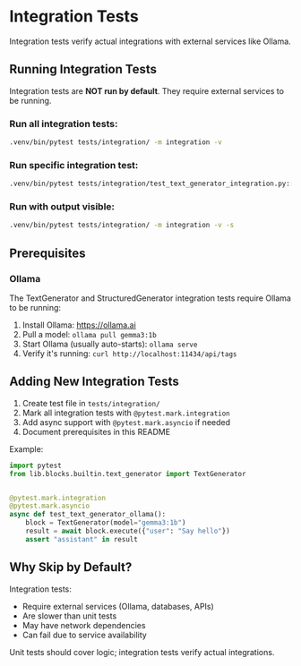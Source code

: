 # Integration Tests

Integration tests verify actual integrations with external services like Ollama.

## Running Integration Tests

Integration tests are **NOT run by default**. They require external services to be running.

### Run all integration tests:
```bash
.venv/bin/pytest tests/integration/ -m integration -v
```

### Run specific integration test:
```bash
.venv/bin/pytest tests/integration/test_text_generator_integration.py::test_text_generator_ollama -m integration -v
```

### Run with output visible:
```bash
.venv/bin/pytest tests/integration/ -m integration -v -s
```

## Prerequisites

### Ollama
The TextGenerator and StructuredGenerator integration tests require Ollama to be running:

1. Install Ollama: https://ollama.ai
2. Pull a model: `ollama pull gemma3:1b`
3. Start Ollama (usually auto-starts): `ollama serve`
4. Verify it's running: `curl http://localhost:11434/api/tags`

## Adding New Integration Tests

1. Create test file in `tests/integration/`
2. Mark all integration tests with `@pytest.mark.integration`
3. Add async support with `@pytest.mark.asyncio` if needed
4. Document prerequisites in this README

Example:
```python
import pytest
from lib.blocks.builtin.text_generator import TextGenerator


@pytest.mark.integration
@pytest.mark.asyncio
async def test_text_generator_ollama():
    block = TextGenerator(model="gemma3:1b")
    result = await block.execute({"user": "Say hello"})
    assert "assistant" in result
```

## Why Skip by Default?

Integration tests:
- Require external services (Ollama, databases, APIs)
- Are slower than unit tests
- May have network dependencies
- Can fail due to service availability

Unit tests should cover logic; integration tests verify actual integrations.
